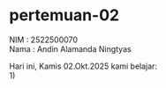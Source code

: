 # pertemuan-02
NIM : 2522500070<br>
Nama : Andin Alamanda Ningtyas<br>

Hari ini, Kamis 02.Okt.2025 kami belajar:<br>
1) 